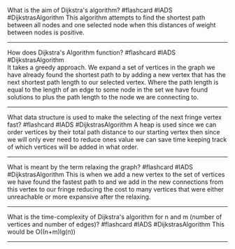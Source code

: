 What is the aim of Dijkstra's algorithm? #flashcard #IADS #DijkstrasAlgorithm 
	This algorithm attempts to find the shortest path between all nodes and one selected node when this distances of weight between nodes is positive.

---
How does Dijkstra's Algorithm function? #flashcard #IADS #DijkstrasAlgorithm  
	It takes a greedy approach. We expand a set of vertices in the graph we have already found the shortest path to by adding a new vertex that has the next shortest path length to our selected vertex. Where the path length is equal to the length of an edge to some node in the set we have found solutions to plus the path length to the node we are connecting to.

---
What data structure is used to make the selecting of the next fringe vertex fast? #flashcard #IADS #DijkstrasAlgorithm 
	A heap is used since we can order vertices by their total path distance to our starting vertex then since we will only ever need to reduce ones value we can save time keeping track of which vertices will be added in what order.

---
What is meant by the term relaxing the graph? #flashcard #IADS #DijkstrasAlgorithm 
	This is when we add a new vertex to the set of vertices we have found the fastest path to and we add in the new connections from this vertex to our fringe reducing the cost to many vertices that were either unreachable or more expansive after the relaxing.

---
What is the time-complexity of Dijkstra's algorithm for n and m (number of vertices and number of edges)? #flashcard #IADS #DijkstrasAlgorithm 
	This would be O((n+m)lg(n))

---
